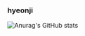### hyeonji 

![Anurag's GitHub stats](https://github-readme-stats.vercel.app/api?username=hyeonji11&show_icons=true&theme=buefy)
<!--
**hyeonji11/hyeonji11** is a ✨ _special_ ✨ repository because its `README.md` (this file) appears on your GitHub profile.


Here are some ideas to get you started:


- 🔭 I’m currently working on ...
- 🌱 I’m currently learning ...
- 👯 I’m looking to collaborate on ...
- 🤔 I’m looking for help with ...
- 💬 Ask me about ...
- 📫 How to reach me: ...
- 😄 Pronouns: ...
- ⚡ Fun fact: ...
-->

